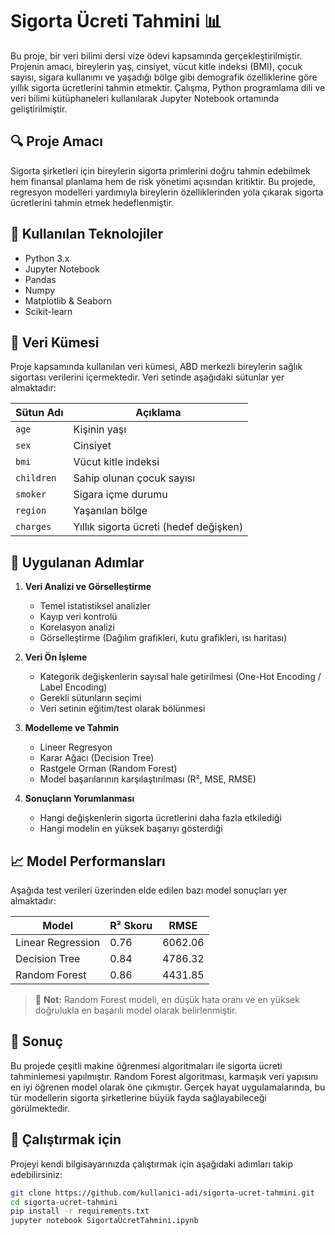 # Sigorta Ücreti Tahmini 📊

Bu proje, bir veri bilimi dersi vize ödevi kapsamında gerçekleştirilmiştir. Projenin amacı, bireylerin yaş, cinsiyet, vücut kitle indeksi (BMI), çocuk sayısı, sigara kullanımı ve yaşadığı bölge gibi demografik özelliklerine göre yıllık sigorta ücretlerini tahmin etmektir. Çalışma, Python programlama dili ve veri bilimi kütüphaneleri kullanılarak Jupyter Notebook ortamında geliştirilmiştir.

## 🔍 Proje Amacı

Sigorta şirketleri için bireylerin sigorta primlerini doğru tahmin edebilmek hem finansal planlama hem de risk yönetimi açısından kritiktir. Bu projede, regresyon modelleri yardımıyla bireylerin özelliklerinden yola çıkarak sigorta ücretlerini tahmin etmek hedeflenmiştir.

## 🧰 Kullanılan Teknolojiler

- Python 3.x
- Jupyter Notebook
- Pandas
- Numpy
- Matplotlib & Seaborn
- Scikit-learn

## 📁 Veri Kümesi

Proje kapsamında kullanılan veri kümesi, ABD merkezli bireylerin sağlık sigortası verilerini içermektedir. Veri setinde aşağıdaki sütunlar yer almaktadır:

| Sütun Adı | Açıklama |
| --------- | -------- |
| `age` | Kişinin yaşı |
| `sex` | Cinsiyet |
| `bmi` | Vücut kitle indeksi |
| `children` | Sahip olunan çocuk sayısı |
| `smoker` | Sigara içme durumu |
| `region` | Yaşanılan bölge |
| `charges` | Yıllık sigorta ücreti (hedef değişken) |

## 🧪 Uygulanan Adımlar

1. **Veri Analizi ve Görselleştirme**
   - Temel istatistiksel analizler
   - Kayıp veri kontrolü
   - Korelasyon analizi
   - Görselleştirme (Dağılım grafikleri, kutu grafikleri, ısı haritası)

2. **Veri Ön İşleme**
   - Kategorik değişkenlerin sayısal hale getirilmesi (One-Hot Encoding / Label Encoding)
   - Gerekli sütunların seçimi
   - Veri setinin eğitim/test olarak bölünmesi

3. **Modelleme ve Tahmin**
   - Lineer Regresyon
   - Karar Ağacı (Decision Tree)
   - Rastgele Orman (Random Forest)
   - Model başarılarının karşılaştırılması (R², MSE, RMSE)

4. **Sonuçların Yorumlanması**
   - Hangi değişkenlerin sigorta ücretlerini daha fazla etkilediği
   - Hangi modelin en yüksek başarıyı gösterdiği

## 📈 Model Performansları

Aşağıda test verileri üzerinden elde edilen bazı model sonuçları yer almaktadır:

| Model | R² Skoru | RMSE |
|-------|----------|------|
| Linear Regression | 0.76 | 6062.06 |
| Decision Tree | 0.84 | 4786.32 |
| Random Forest | 0.86 | 4431.85 |

> 📌 **Not:** Random Forest modeli, en düşük hata oranı ve en yüksek doğrulukla en başarılı model olarak belirlenmiştir.

## 📝 Sonuç

Bu projede çeşitli makine öğrenmesi algoritmaları ile sigorta ücreti tahminlemesi yapılmıştır. Random Forest algoritması, karmaşık veri yapısını en iyi öğrenen model olarak öne çıkmıştır. Gerçek hayat uygulamalarında, bu tür modellerin sigorta şirketlerine büyük fayda sağlayabileceği görülmektedir.

## 🚀 Çalıştırmak için

Projeyi kendi bilgisayarınızda çalıştırmak için aşağıdaki adımları takip edebilirsiniz:

```bash
git clone https://github.com/kullanici-adi/sigorta-ucret-tahmini.git
cd sigorta-ucret-tahmini
pip install -r requirements.txt
jupyter notebook SigortaÜcretTahmini.ipynb
